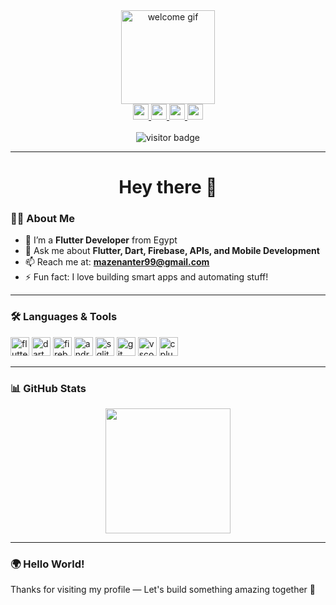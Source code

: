 <div align="center">
  <img height="150" src="https://media.giphy.com/media/M9gbBd9nbDrOTu1Mqx/giphy.gif" alt="welcome gif"/>
</div>

<div align="center">
  <a href="https://www.linkedin.com/in/mazen-anter-aa4089169/" target="_blank">
    <img src="https://img.shields.io/static/v1?message=LinkedIn&logo=linkedin&label=&color=0077B5&logoColor=white&style=for-the-badge" height="25" />
  </a>
  <a href="mailto:mazenanter99@gmail.com" target="_blank">
    <img src="https://img.shields.io/static/v1?message=Gmail&logo=gmail&label=&color=D14836&logoColor=white&style=for-the-badge" height="25" />
  </a>
  <a href="https://www.facebook.com/mazenanter10/" target="_blank">
    <img src="https://img.shields.io/static/v1?message=Facebook&logo=facebook&label=&color=1877F2&logoColor=white&style=for-the-badge" height="25" />
  </a>
  <a href="https://www.instagram.com/_mazenx14/" target="_blank">
    <img src="https://img.shields.io/static/v1?message=Instagram&logo=instagram&label=&color=E4405F&logoColor=white&style=for-the-badge" height="25" />
  </a>
</div>

<br/>

<div align="center">
  <img src="https://visitor-badge.laobi.icu/badge?page_id=mazenanter.mazenanter&" alt="visitor badge" />
</div>

---

<h1 align="center">Hey there 👋</h1>

### 👨‍💻 About Me

- 🔭 I’m a **Flutter Developer** from Egypt  
- 💬 Ask me about **Flutter, Dart, Firebase, APIs, and Mobile Development**
- 📫 Reach me at: **mazenanter99@gmail.com**
- ⚡ Fun fact: I love building smart apps and automating stuff!

---

### 🛠 Languages & Tools

<div align="left">
  <img src="https://cdn.jsdelivr.net/gh/devicons/devicon/icons/flutter/flutter-original.svg" height="30px" title="Flutter" alt="flutter" />
  <img src="https://cdn.jsdelivr.net/gh/devicons/devicon/icons/dart/dart-original.svg" height="30px" title="Dart" alt="dart" />
  <img src="https://cdn.jsdelivr.net/gh/devicons/devicon/icons/firebase/firebase-plain.svg" height="30px" title="Firebase" alt="firebase" />
  <img src="https://cdn.jsdelivr.net/gh/devicons/devicon/icons/androidstudio/androidstudio-original.svg" height="30px" title="Android Studio" alt="androidstudio" />
  <img src="https://cdn.jsdelivr.net/gh/devicons/devicon/icons/sqlite/sqlite-original.svg" height="30px" title="SQLite" alt="sqlite" />
  <img src="https://cdn.jsdelivr.net/gh/devicons/devicon/icons/git/git-original.svg" height="30px" title="Git" alt="git" />
  <img src="https://cdn.jsdelivr.net/gh/devicons/devicon/icons/vscode/vscode-original.svg" height="30px" title="VS Code" alt="vscode" />
  <img src="https://cdn.jsdelivr.net/gh/devicons/devicon/icons/cplusplus/cplusplus-original.svg" height="30px" title="C++" alt="cplusplus" />
</div>

---

### 📊 GitHub Stats

<div align="center">
  <img src="https://streak-stats.demolab.com?user=mazenanter&locale=en&mode=daily&theme=dark&hide_border=false&border_radius=5" height="200" />
</div>

---

### 🌍 Hello World!

Thanks for visiting my profile — Let's build something amazing together 🚀
